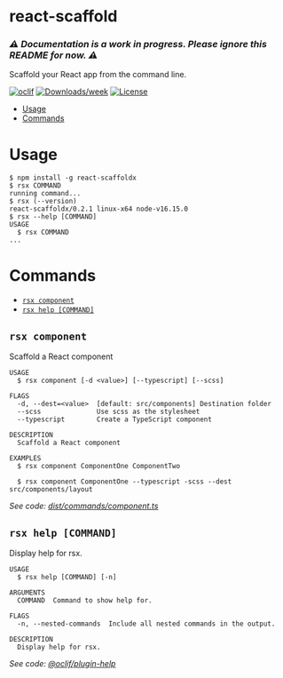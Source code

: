 react-scaffold
=================

### **_⚠ Documentation is a work in progress. Please ignore this README for now. ⚠_**

Scaffold your React app from the command line.

[![oclif](https://img.shields.io/badge/cli-oclif-brightgreen.svg)](https://oclif.io)
[![Downloads/week](https://img.shields.io/npm/dw/oclif-hello-world.svg)](https://npmjs.org/package/oclif-hello-world)
[![License](https://img.shields.io/npm/l/oclif-hello-world.svg)](https://github.com/oclif/hello-world/blob/main/package.json)

<!-- toc -->
* [Usage](#usage)
* [Commands](#commands)
<!-- tocstop -->
# Usage
<!-- usage -->
```sh-session
$ npm install -g react-scaffoldx
$ rsx COMMAND
running command...
$ rsx (--version)
react-scaffoldx/0.2.1 linux-x64 node-v16.15.0
$ rsx --help [COMMAND]
USAGE
  $ rsx COMMAND
...
```
<!-- usagestop -->
# Commands
<!-- commands -->
* [`rsx component`](#rsx-component)
* [`rsx help [COMMAND]`](#rsx-help-command)

## `rsx component`

Scaffold a React component

```
USAGE
  $ rsx component [-d <value>] [--typescript] [--scss]

FLAGS
  -d, --dest=<value>  [default: src/components] Destination folder
  --scss              Use scss as the stylesheet
  --typescript        Create a TypeScript component

DESCRIPTION
  Scaffold a React component

EXAMPLES
  $ rsx component ComponentOne ComponentTwo

  $ rsx component ComponentOne --typescript -scss --dest src/components/layout
```

_See code: [dist/commands/component.ts](https://github.com/AbdullahZeidan/react-scaffold/blob/v0.2.1/dist/commands/component.ts)_

## `rsx help [COMMAND]`

Display help for rsx.

```
USAGE
  $ rsx help [COMMAND] [-n]

ARGUMENTS
  COMMAND  Command to show help for.

FLAGS
  -n, --nested-commands  Include all nested commands in the output.

DESCRIPTION
  Display help for rsx.
```

_See code: [@oclif/plugin-help](https://github.com/oclif/plugin-help/blob/v5.1.12/src/commands/help.ts)_
<!-- commandsstop -->
